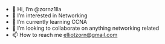- 👋 Hi, I’m @zornz1lla
- 👀 I’m interested in Networking
- 🌱 I’m currently learning CCNA 
- 💞️ I’m looking to collaborate on anything networking related
- 📫 How to reach me elliotzorn@gmail.com

<!---
zornz1lla/zornz1lla is a ✨ special ✨ repository because its `README.md` (this file) appears on your GitHub profile.
You can click the Preview link to take a look at your changes.
--->
